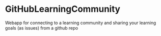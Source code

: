 GitHubLearningCommunity
=======================

Webapp for connecting to a learning community and sharing your learning goals (as issues) from a github repo

